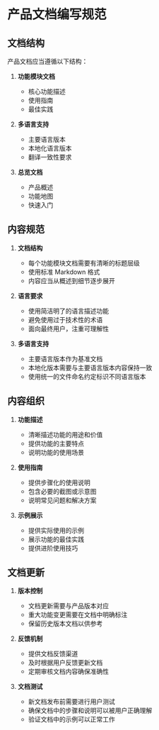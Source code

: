 # 产品文档编写规范

## 文档结构

产品文档应当遵循以下结构：

1. **功能模块文档**
   - 核心功能描述
   - 使用指南
   - 最佳实践

2. **多语言支持**
   - 主要语言版本
   - 本地化语言版本
   - 翻译一致性要求

3. **总览文档**
   - 产品概述
   - 功能地图
   - 快速入门

## 内容规范

1. **文档结构**
   - 每个功能模块文档需要有清晰的标题层级
   - 使用标准 Markdown 格式
   - 内容应当从概述到细节逐步展开

2. **语言要求**
   - 使用简洁明了的语言描述功能
   - 避免使用过于技术性的术语
   - 面向最终用户，注重可理解性

3. **多语言支持**
   - 主要语言版本作为基准文档
   - 本地化版本需要与主要语言版本内容保持一致
   - 使用统一的文件命名约定标识不同语言版本

## 内容组织

1. **功能描述**
   - 清晰描述功能的用途和价值
   - 提供功能的主要特点
   - 说明功能的使用场景

2. **使用指南**
   - 提供步骤化的使用说明
   - 包含必要的截图或示意图
   - 说明常见问题和解决方案

3. **示例展示**
   - 提供实际使用的示例
   - 展示功能的最佳实践
   - 提供进阶使用技巧

## 文档更新

1. **版本控制**
   - 文档更新需要与产品版本对应
   - 重大功能变更需要在文档中明确标注
   - 保留历史版本文档以供参考

2. **反馈机制**
   - 提供文档反馈渠道
   - 及时根据用户反馈更新文档
   - 定期审核文档内容确保准确性

3. **文档测试**
   - 新文档发布前需要进行用户测试
   - 确保文档中的步骤和说明可以被用户正确理解
   - 验证文档中的示例可以正常工作
